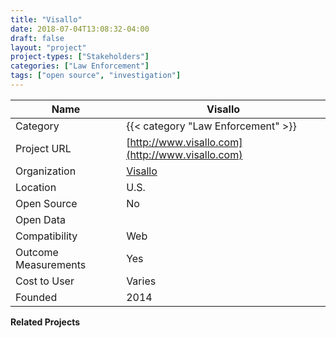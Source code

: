 ```yaml
---
title: "Visallo"
date: 2018-07-04T13:08:32-04:00
draft: false
layout: "project"
project-types: ["Stakeholders"]
categories: ["Law Enforcement"]
tags: ["open source", "investigation"]
---
```





Name                         |  Visallo   
------------------------|----
Category                | {{< category "Law Enforcement" >}}
Project URL             | [http://www.visallo.com](http://www.visallo.com)
Organization            | [Visallo](http://www.visallo.com)
Location                | U.S.
Open Source             | No
Open Data               | 
Compatibility           | Web
Outcome Measurements   | Yes
Cost to User            | Varies
Founded                  |  2014




**Related Projects**